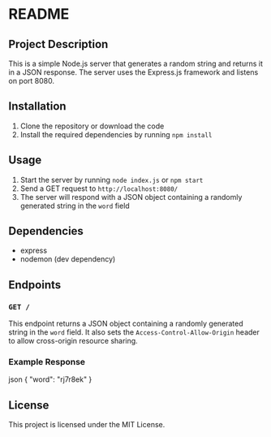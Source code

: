 # README

## Project Description
This is a simple Node.js server that generates a random string and returns it in a JSON response. The server uses the Express.js framework and listens on port 8080.

## Installation
1. Clone the repository or download the code
2. Install the required dependencies by running `npm install`

## Usage
1. Start the server by running `node index.js` or `npm start`
2. Send a GET request to `http://localhost:8080/`
3. The server will respond with a JSON object containing a randomly generated string in the `word` field

## Dependencies
- express
- nodemon (dev dependency)

## Endpoints

### `GET /`
This endpoint returns a JSON object containing a randomly generated string in the `word` field. It also sets the `Access-Control-Allow-Origin` header to allow cross-origin resource sharing.

### Example Response
json
{
  "word": "rj7r8ek"
}

## License
This project is licensed under the MIT License.
